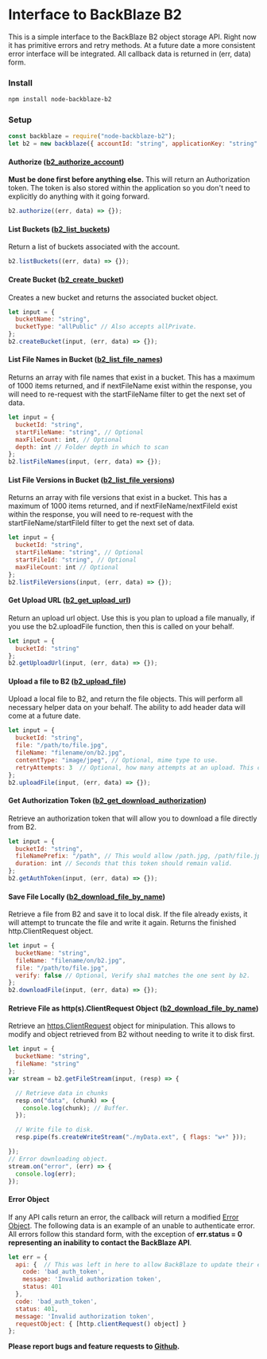 # Interface to BackBlaze B2

This is a simple interface to the BackBlaze B2 object storage API. Right now it has primitive errors and retry methods. At a future date a more consistent error interface will be integrated. All callback data is returned in (err, data) form.

### Install

```bash
npm install node-backblaze-b2
```

### Setup

```javascript
const backblaze = require("node-backblaze-b2");
let b2 = new backblaze({ accountId: "string", applicationKey: "string" });
```

#### Authorize ([b2_authorize_account](https://www.backblaze.com/b2/docs/b2_authorize_account.html))

**Must be done first before anything else.** This will return an Authorization token. The token is also stored within the application so you don't need to explicitly do anything with it going forward.
```javascript
b2.authorize((err, data) => {});
```

#### List Buckets ([b2_list_buckets](https://www.backblaze.com/b2/docs/b2_list_buckets.html))

Return a list of buckets associated with the account.
```javascript
b2.listBuckets((err, data) => {});
```

#### Create Bucket ([b2_create_bucket](https://www.backblaze.com/b2/docs/b2_create_bucket.html))

Creates a new bucket and returns the associated bucket object.
```javascript
let input = {
  bucketName: "string",
  bucketType: "allPublic" // Also accepts allPrivate.
};
b2.createBucket(input, (err, data) => {});
```

#### List File Names in Bucket ([b2_list_file_names](https://www.backblaze.com/b2/docs/b2_list_file_names.html))

Returns an array with file names that exist in a bucket. This has a maximum of 1000 items returned, and if nextFileName exist within the response, you will need to re-request with the startFileName filter to get the next set of data.
```javascript
let input = {
  bucketId: "string",
  startFileName: "string", // Optional
  maxFileCount: int, // Optional
  depth: int // Folder depth in which to scan
};
b2.listFileNames(input, (err, data) => {});
```

#### List File Versions in Bucket ([b2_list_file_versions](https://www.backblaze.com/b2/docs/b2_list_file_versions.html))

Returns an array with file versions that exist in a bucket. This has a maximum of 1000 items returned, and if nextFileName/nextFileId exist within the response, you will need to re-request with the startFileName/startFileId filter to get the next set of data.
```javascript
let input = {
  bucketId: "string",
  startFileName: "string", // Optional
  startFileId: "string", // Optional
  maxFileCount: int // Optional
};
b2.listFileVersions(input, (err, data) => {});
```

#### Get Upload URL ([b2_get_upload_url](https://www.backblaze.com/b2/docs/b2_get_upload_url.html))

Return an upload url object. Use this is you plan to upload a file manually, if you use the b2.uploadFile function, then this is called on your behalf.

```javascript
let input = {
  bucketId: "string"
};
b2.getUploadUrl(input, (err, data) => {});
```

#### Upload a file to B2 ([b2_upload_file](https://www.backblaze.com/b2/docs/b2_upload_file.html))

Upload a local file to B2, and return the file objects. This will perform all necessary helper data on your behalf. The ability to add header data will come at a future date.

```javascript
let input = {
  bucketId: "string",
  file: "/path/to/file.jpg",
  fileName: "filename/on/b2.jpg",
  contentType: "image/jpeg", // Optional, mime type to use.
  retryAttempts: 3  // Optional, how many attempts at an upload. This compensates for the B2 503 on upload.
};
b2.uploadFile(input, (err, data) => {});
```

#### Get Authorization Token ([b2_get_download_authorization](https://www.backblaze.com/b2/docs/b2_get_download_authorization.html))

Retrieve an authorization token that will allow you to download a file directly from B2.

```javascript
let input = {
  bucketId: "string",
  fileNamePrefix: "/path", // This would allow /path.jpg, /path/file.jpg, etc.
  duration: int // Seconds that this token should remain valid.
};
b2.getAuthToken(input, (err, data) => {});
```

#### Save File Locally ([b2_download_file_by_name](https://www.backblaze.com/b2/docs/b2_download_file_by_name.html))

Retrieve a file from B2 and save it to local disk. If the file already exists, it will attempt to truncate the file and write it again. Returns the finished http.ClientRequest object.

```javascript
let input = {
  bucketName: "string",
  fileName: "filename/on/b2.jpg",
  file: "/path/to/file.jpg",
  verify: false // Optional, Verify sha1 matches the one sent by b2.
};
b2.downloadFile(input, (err, data) => {});
```

#### Retrieve File as http(s).ClientRequest Object ([b2_download_file_by_name](https://www.backblaze.com/b2/docs/b2_download_file_by_name.html))

Retrieve an [https.ClientRequest](https://nodejs.org/api/http.html#http_class_http_clientrequest) object for minipulation. This allows to modify and object retrieved from B2 without needing to write it to disk first.

```javascript
let input = {
  bucketName: "string",
  fileName: "string"
};
var stream = b2.getFileStream(input, (resp) => {

  // Retrieve data in chunks
  resp.on("data", (chunk) => {
    console.log(chunk); // Buffer.
  });

  // Write file to disk.
  resp.pipe(fs.createWriteStream("./myData.ext", { flags: "w+" }));

});
// Error downloading object.
stream.on("error", (err) => {
  console.log(err);
});
```

#### Error Object
If any API calls return an error, the callback will return a modified [Error Object](https://developer.mozilla.org/en-US/docs/Web/JavaScript/Reference/Global_Objects/Error). The following data is an  example of an unable to authenticate error. All errors follow this standard form, with the exception of **err.status = 0 representing an inability to contact the BackBlaze API**. 
```javascript
let err = {
  api: {  // This was left in here to allow BackBlaze to update their error response object in the future.
    code: 'bad_auth_token',
    message: 'Invalid authorization token',
    status: 401
  },
  code: 'bad_auth_token',
  status: 401,
  message: 'Invalid authorization token',
  requestObject: { [http.clientRequest() object] }
};
```


**Please report bugs and feature requests to [Github](https://github.com/cebollia/node-b2/issues).**

